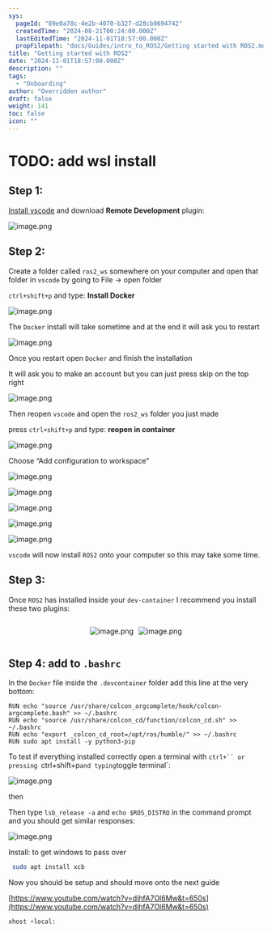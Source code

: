 ```yaml
---
sys:
  pageId: "89e0a78c-4e2b-4070-b327-d28cb0694742"
  createdTime: "2024-08-21T00:24:00.000Z"
  lastEditedTime: "2024-11-01T18:57:00.000Z"
  propFilepath: "docs/Guides/intro_to_ROS2/Getting started with ROS2.md"
title: "Getting started with ROS2"
date: "2024-11-01T18:57:00.000Z"
description: ""
tags:
  - "Onboarding"
author: "Overridden author"
draft: false
weight: 141
toc: false
icon: ""
---
```


# TODO: add wsl install

## Step 1:

[Install vscode](https://code.visualstudio.com/download) and download **Remote Development** plugin:

![image.png](https://prod-files-secure.s3.us-west-2.amazonaws.com/d518164a-d88e-44d1-a4ee-3adb3bd8bce0/efb52993-1881-4a40-b95e-6f020334f022/image.png?X-Amz-Algorithm=AWS4-HMAC-SHA256&X-Amz-Content-Sha256=UNSIGNED-PAYLOAD&X-Amz-Credential=ASIAZI2LB466YDA6ITNK%2F20250306%2Fus-west-2%2Fs3%2Faws4_request&X-Amz-Date=20250306T200848Z&X-Amz-Expires=3600&X-Amz-Security-Token=IQoJb3JpZ2luX2VjEOr%2F%2F%2F%2F%2F%2F%2F%2F%2F%2FwEaCXVzLXdlc3QtMiJGMEQCIAwur%2BFxcMTcPh%2BmtJ5bUdFBCgwGeHIVZi5vekJgrS3qAiAuI4P44PdmaU6vuK5HjsK06fyx%2B%2FFA9HgXUE9davSH7Cr%2FAwgzEAAaDDYzNzQyMzE4MzgwNSIMSaLfuQdPZ5L%2BQJGGKtwDXImV4VUX9jspKKEK2vkgdbpbkV6lg%2BVkmdtcRVeXmquUSs5uOPuBVMTlXdQ7%2BCIIe0vewKoAORhz8Bz%2FCuv0prq%2BZaZElZQeC5DbtxBH5byy1i9EAR6f5VU4SHEiOce2AEVPzQL3zVf%2FdnJJy65xPh0mLd3FMXwn8HVn97DEFrjV1Aq%2FdqFmOIs49TJg5XrgTjzSejI1R6fNRYdaZb7l49C9RZaRgi6S45oCNI6CvTTz8IeLCxZY8Abi2ZfAE2LOBBMOtQYap22b9RF1WvysJeSiAZDLfTwILof9vMMOgYu1meHRDEYBiiNLrGk9eOd3aoLyXiSCpbrbM78rjxCkFAQdiDrC45dgv8Yj0I7TaILYA%2B486mHpANFUYLWvTN0Qx31PTuvZEldxLihkBiGELWF4llpZVUStx2NRC%2F30G6a%2BH7X2BtGE8KeCBtT0AqdHwl%2F6VJH2okQk4GRgj%2FxBJoV6fCwXB9E9n%2Btj1Xh5ZGwNDzpyiU3pA0pF%2BqpiSbzywNKGy%2FR021YAh%2BIqpmi03sXdFRC4vMeNiTaEjuwAuLwXz8bPA4vKHp4%2F%2FnEcJrOVBRMntxEPoePnrtyJSccuQ1CebytBM08PbEJgivzFeJQtb3%2FAzrLJl2WmEg0wzs2nvgY6pgHpDndrbQMtVK10Nvl4Aj0ujaWybD1%2Fyb0wzjH7JoXbztw633V8UdeHio%2BZp5Cgbmmm0ICSAGUhKT0OXeYOoZzung06OBnxoweW4ts5bX8iAKB9nPyg5fu44LJHA6%2FMI6vf7eYzWkAVdeRoKbwPfRLUIPL56HeZhgswvyo7l2kSSOnFPUEHwOznq4OUJFNblbwbANCtCRMEjoAumzYXK8W1dTC76ItS&X-Amz-Signature=6f503828e380121d30cddd62a2b26c0ffe872fb3babb4e49da02c00f0236747d&X-Amz-SignedHeaders=host&x-id=GetObject)

## Step 2:

Create a folder called `ros2_ws` somewhere on your computer and open that folder in `vscode` by going to File → open folder 

`ctrl+shift+p` and type: **Install Docker**

![image.png](https://prod-files-secure.s3.us-west-2.amazonaws.com/d518164a-d88e-44d1-a4ee-3adb3bd8bce0/2269dc0e-1cd5-47ff-bceb-c04ad9b2eab0/image.png?X-Amz-Algorithm=AWS4-HMAC-SHA256&X-Amz-Content-Sha256=UNSIGNED-PAYLOAD&X-Amz-Credential=ASIAZI2LB466YDA6ITNK%2F20250306%2Fus-west-2%2Fs3%2Faws4_request&X-Amz-Date=20250306T200848Z&X-Amz-Expires=3600&X-Amz-Security-Token=IQoJb3JpZ2luX2VjEOr%2F%2F%2F%2F%2F%2F%2F%2F%2F%2FwEaCXVzLXdlc3QtMiJGMEQCIAwur%2BFxcMTcPh%2BmtJ5bUdFBCgwGeHIVZi5vekJgrS3qAiAuI4P44PdmaU6vuK5HjsK06fyx%2B%2FFA9HgXUE9davSH7Cr%2FAwgzEAAaDDYzNzQyMzE4MzgwNSIMSaLfuQdPZ5L%2BQJGGKtwDXImV4VUX9jspKKEK2vkgdbpbkV6lg%2BVkmdtcRVeXmquUSs5uOPuBVMTlXdQ7%2BCIIe0vewKoAORhz8Bz%2FCuv0prq%2BZaZElZQeC5DbtxBH5byy1i9EAR6f5VU4SHEiOce2AEVPzQL3zVf%2FdnJJy65xPh0mLd3FMXwn8HVn97DEFrjV1Aq%2FdqFmOIs49TJg5XrgTjzSejI1R6fNRYdaZb7l49C9RZaRgi6S45oCNI6CvTTz8IeLCxZY8Abi2ZfAE2LOBBMOtQYap22b9RF1WvysJeSiAZDLfTwILof9vMMOgYu1meHRDEYBiiNLrGk9eOd3aoLyXiSCpbrbM78rjxCkFAQdiDrC45dgv8Yj0I7TaILYA%2B486mHpANFUYLWvTN0Qx31PTuvZEldxLihkBiGELWF4llpZVUStx2NRC%2F30G6a%2BH7X2BtGE8KeCBtT0AqdHwl%2F6VJH2okQk4GRgj%2FxBJoV6fCwXB9E9n%2Btj1Xh5ZGwNDzpyiU3pA0pF%2BqpiSbzywNKGy%2FR021YAh%2BIqpmi03sXdFRC4vMeNiTaEjuwAuLwXz8bPA4vKHp4%2F%2FnEcJrOVBRMntxEPoePnrtyJSccuQ1CebytBM08PbEJgivzFeJQtb3%2FAzrLJl2WmEg0wzs2nvgY6pgHpDndrbQMtVK10Nvl4Aj0ujaWybD1%2Fyb0wzjH7JoXbztw633V8UdeHio%2BZp5Cgbmmm0ICSAGUhKT0OXeYOoZzung06OBnxoweW4ts5bX8iAKB9nPyg5fu44LJHA6%2FMI6vf7eYzWkAVdeRoKbwPfRLUIPL56HeZhgswvyo7l2kSSOnFPUEHwOznq4OUJFNblbwbANCtCRMEjoAumzYXK8W1dTC76ItS&X-Amz-Signature=7b104d2750380cc7373375d325f46b06ac78d777e8c2e2733e5ec3f559efe790&X-Amz-SignedHeaders=host&x-id=GetObject)

The `Docker` install will take sometime and at the end it will ask you to restart

![image.png](https://prod-files-secure.s3.us-west-2.amazonaws.com/d518164a-d88e-44d1-a4ee-3adb3bd8bce0/ed233f78-be33-4b1f-b89c-9c346c0e961e/image.png?X-Amz-Algorithm=AWS4-HMAC-SHA256&X-Amz-Content-Sha256=UNSIGNED-PAYLOAD&X-Amz-Credential=ASIAZI2LB466YDA6ITNK%2F20250306%2Fus-west-2%2Fs3%2Faws4_request&X-Amz-Date=20250306T200848Z&X-Amz-Expires=3600&X-Amz-Security-Token=IQoJb3JpZ2luX2VjEOr%2F%2F%2F%2F%2F%2F%2F%2F%2F%2FwEaCXVzLXdlc3QtMiJGMEQCIAwur%2BFxcMTcPh%2BmtJ5bUdFBCgwGeHIVZi5vekJgrS3qAiAuI4P44PdmaU6vuK5HjsK06fyx%2B%2FFA9HgXUE9davSH7Cr%2FAwgzEAAaDDYzNzQyMzE4MzgwNSIMSaLfuQdPZ5L%2BQJGGKtwDXImV4VUX9jspKKEK2vkgdbpbkV6lg%2BVkmdtcRVeXmquUSs5uOPuBVMTlXdQ7%2BCIIe0vewKoAORhz8Bz%2FCuv0prq%2BZaZElZQeC5DbtxBH5byy1i9EAR6f5VU4SHEiOce2AEVPzQL3zVf%2FdnJJy65xPh0mLd3FMXwn8HVn97DEFrjV1Aq%2FdqFmOIs49TJg5XrgTjzSejI1R6fNRYdaZb7l49C9RZaRgi6S45oCNI6CvTTz8IeLCxZY8Abi2ZfAE2LOBBMOtQYap22b9RF1WvysJeSiAZDLfTwILof9vMMOgYu1meHRDEYBiiNLrGk9eOd3aoLyXiSCpbrbM78rjxCkFAQdiDrC45dgv8Yj0I7TaILYA%2B486mHpANFUYLWvTN0Qx31PTuvZEldxLihkBiGELWF4llpZVUStx2NRC%2F30G6a%2BH7X2BtGE8KeCBtT0AqdHwl%2F6VJH2okQk4GRgj%2FxBJoV6fCwXB9E9n%2Btj1Xh5ZGwNDzpyiU3pA0pF%2BqpiSbzywNKGy%2FR021YAh%2BIqpmi03sXdFRC4vMeNiTaEjuwAuLwXz8bPA4vKHp4%2F%2FnEcJrOVBRMntxEPoePnrtyJSccuQ1CebytBM08PbEJgivzFeJQtb3%2FAzrLJl2WmEg0wzs2nvgY6pgHpDndrbQMtVK10Nvl4Aj0ujaWybD1%2Fyb0wzjH7JoXbztw633V8UdeHio%2BZp5Cgbmmm0ICSAGUhKT0OXeYOoZzung06OBnxoweW4ts5bX8iAKB9nPyg5fu44LJHA6%2FMI6vf7eYzWkAVdeRoKbwPfRLUIPL56HeZhgswvyo7l2kSSOnFPUEHwOznq4OUJFNblbwbANCtCRMEjoAumzYXK8W1dTC76ItS&X-Amz-Signature=9d0bc05b7ab35c55aae70f8d0243749f5cd723a290cc9c5641e187822318899f&X-Amz-SignedHeaders=host&x-id=GetObject)

Once you restart open `Docker` and finish the installation

It will ask you to make an account but you can just press skip on the top right

![image.png](https://prod-files-secure.s3.us-west-2.amazonaws.com/d518164a-d88e-44d1-a4ee-3adb3bd8bce0/21010ad9-1659-4fd9-9f59-9932a09b2a3d/image.png?X-Amz-Algorithm=AWS4-HMAC-SHA256&X-Amz-Content-Sha256=UNSIGNED-PAYLOAD&X-Amz-Credential=ASIAZI2LB466YDA6ITNK%2F20250306%2Fus-west-2%2Fs3%2Faws4_request&X-Amz-Date=20250306T200848Z&X-Amz-Expires=3600&X-Amz-Security-Token=IQoJb3JpZ2luX2VjEOr%2F%2F%2F%2F%2F%2F%2F%2F%2F%2FwEaCXVzLXdlc3QtMiJGMEQCIAwur%2BFxcMTcPh%2BmtJ5bUdFBCgwGeHIVZi5vekJgrS3qAiAuI4P44PdmaU6vuK5HjsK06fyx%2B%2FFA9HgXUE9davSH7Cr%2FAwgzEAAaDDYzNzQyMzE4MzgwNSIMSaLfuQdPZ5L%2BQJGGKtwDXImV4VUX9jspKKEK2vkgdbpbkV6lg%2BVkmdtcRVeXmquUSs5uOPuBVMTlXdQ7%2BCIIe0vewKoAORhz8Bz%2FCuv0prq%2BZaZElZQeC5DbtxBH5byy1i9EAR6f5VU4SHEiOce2AEVPzQL3zVf%2FdnJJy65xPh0mLd3FMXwn8HVn97DEFrjV1Aq%2FdqFmOIs49TJg5XrgTjzSejI1R6fNRYdaZb7l49C9RZaRgi6S45oCNI6CvTTz8IeLCxZY8Abi2ZfAE2LOBBMOtQYap22b9RF1WvysJeSiAZDLfTwILof9vMMOgYu1meHRDEYBiiNLrGk9eOd3aoLyXiSCpbrbM78rjxCkFAQdiDrC45dgv8Yj0I7TaILYA%2B486mHpANFUYLWvTN0Qx31PTuvZEldxLihkBiGELWF4llpZVUStx2NRC%2F30G6a%2BH7X2BtGE8KeCBtT0AqdHwl%2F6VJH2okQk4GRgj%2FxBJoV6fCwXB9E9n%2Btj1Xh5ZGwNDzpyiU3pA0pF%2BqpiSbzywNKGy%2FR021YAh%2BIqpmi03sXdFRC4vMeNiTaEjuwAuLwXz8bPA4vKHp4%2F%2FnEcJrOVBRMntxEPoePnrtyJSccuQ1CebytBM08PbEJgivzFeJQtb3%2FAzrLJl2WmEg0wzs2nvgY6pgHpDndrbQMtVK10Nvl4Aj0ujaWybD1%2Fyb0wzjH7JoXbztw633V8UdeHio%2BZp5Cgbmmm0ICSAGUhKT0OXeYOoZzung06OBnxoweW4ts5bX8iAKB9nPyg5fu44LJHA6%2FMI6vf7eYzWkAVdeRoKbwPfRLUIPL56HeZhgswvyo7l2kSSOnFPUEHwOznq4OUJFNblbwbANCtCRMEjoAumzYXK8W1dTC76ItS&X-Amz-Signature=964e4b48e5dc50d92aeac5a3dbf0a91afbc7bc94b03ec5f5921dd9da2c5e5c7f&X-Amz-SignedHeaders=host&x-id=GetObject)

Then reopen `vscode` and open the `ros2_ws` folder you just made

press `ctrl+shift+p` and type: **reopen in container**

![image.png](https://prod-files-secure.s3.us-west-2.amazonaws.com/d518164a-d88e-44d1-a4ee-3adb3bd8bce0/4e93b8c2-41ad-488c-8095-c74205196118/image.png?X-Amz-Algorithm=AWS4-HMAC-SHA256&X-Amz-Content-Sha256=UNSIGNED-PAYLOAD&X-Amz-Credential=ASIAZI2LB466YDA6ITNK%2F20250306%2Fus-west-2%2Fs3%2Faws4_request&X-Amz-Date=20250306T200848Z&X-Amz-Expires=3600&X-Amz-Security-Token=IQoJb3JpZ2luX2VjEOr%2F%2F%2F%2F%2F%2F%2F%2F%2F%2FwEaCXVzLXdlc3QtMiJGMEQCIAwur%2BFxcMTcPh%2BmtJ5bUdFBCgwGeHIVZi5vekJgrS3qAiAuI4P44PdmaU6vuK5HjsK06fyx%2B%2FFA9HgXUE9davSH7Cr%2FAwgzEAAaDDYzNzQyMzE4MzgwNSIMSaLfuQdPZ5L%2BQJGGKtwDXImV4VUX9jspKKEK2vkgdbpbkV6lg%2BVkmdtcRVeXmquUSs5uOPuBVMTlXdQ7%2BCIIe0vewKoAORhz8Bz%2FCuv0prq%2BZaZElZQeC5DbtxBH5byy1i9EAR6f5VU4SHEiOce2AEVPzQL3zVf%2FdnJJy65xPh0mLd3FMXwn8HVn97DEFrjV1Aq%2FdqFmOIs49TJg5XrgTjzSejI1R6fNRYdaZb7l49C9RZaRgi6S45oCNI6CvTTz8IeLCxZY8Abi2ZfAE2LOBBMOtQYap22b9RF1WvysJeSiAZDLfTwILof9vMMOgYu1meHRDEYBiiNLrGk9eOd3aoLyXiSCpbrbM78rjxCkFAQdiDrC45dgv8Yj0I7TaILYA%2B486mHpANFUYLWvTN0Qx31PTuvZEldxLihkBiGELWF4llpZVUStx2NRC%2F30G6a%2BH7X2BtGE8KeCBtT0AqdHwl%2F6VJH2okQk4GRgj%2FxBJoV6fCwXB9E9n%2Btj1Xh5ZGwNDzpyiU3pA0pF%2BqpiSbzywNKGy%2FR021YAh%2BIqpmi03sXdFRC4vMeNiTaEjuwAuLwXz8bPA4vKHp4%2F%2FnEcJrOVBRMntxEPoePnrtyJSccuQ1CebytBM08PbEJgivzFeJQtb3%2FAzrLJl2WmEg0wzs2nvgY6pgHpDndrbQMtVK10Nvl4Aj0ujaWybD1%2Fyb0wzjH7JoXbztw633V8UdeHio%2BZp5Cgbmmm0ICSAGUhKT0OXeYOoZzung06OBnxoweW4ts5bX8iAKB9nPyg5fu44LJHA6%2FMI6vf7eYzWkAVdeRoKbwPfRLUIPL56HeZhgswvyo7l2kSSOnFPUEHwOznq4OUJFNblbwbANCtCRMEjoAumzYXK8W1dTC76ItS&X-Amz-Signature=a54921d2cd01d70823a32e8b5ce36a57cc9e063cd71e787b756573add00ed6cb&X-Amz-SignedHeaders=host&x-id=GetObject)

Choose “Add configuration to workspace”

![image.png](https://prod-files-secure.s3.us-west-2.amazonaws.com/d518164a-d88e-44d1-a4ee-3adb3bd8bce0/9560b282-5060-4989-ba37-97e7b2c22476/image.png?X-Amz-Algorithm=AWS4-HMAC-SHA256&X-Amz-Content-Sha256=UNSIGNED-PAYLOAD&X-Amz-Credential=ASIAZI2LB466YDA6ITNK%2F20250306%2Fus-west-2%2Fs3%2Faws4_request&X-Amz-Date=20250306T200848Z&X-Amz-Expires=3600&X-Amz-Security-Token=IQoJb3JpZ2luX2VjEOr%2F%2F%2F%2F%2F%2F%2F%2F%2F%2FwEaCXVzLXdlc3QtMiJGMEQCIAwur%2BFxcMTcPh%2BmtJ5bUdFBCgwGeHIVZi5vekJgrS3qAiAuI4P44PdmaU6vuK5HjsK06fyx%2B%2FFA9HgXUE9davSH7Cr%2FAwgzEAAaDDYzNzQyMzE4MzgwNSIMSaLfuQdPZ5L%2BQJGGKtwDXImV4VUX9jspKKEK2vkgdbpbkV6lg%2BVkmdtcRVeXmquUSs5uOPuBVMTlXdQ7%2BCIIe0vewKoAORhz8Bz%2FCuv0prq%2BZaZElZQeC5DbtxBH5byy1i9EAR6f5VU4SHEiOce2AEVPzQL3zVf%2FdnJJy65xPh0mLd3FMXwn8HVn97DEFrjV1Aq%2FdqFmOIs49TJg5XrgTjzSejI1R6fNRYdaZb7l49C9RZaRgi6S45oCNI6CvTTz8IeLCxZY8Abi2ZfAE2LOBBMOtQYap22b9RF1WvysJeSiAZDLfTwILof9vMMOgYu1meHRDEYBiiNLrGk9eOd3aoLyXiSCpbrbM78rjxCkFAQdiDrC45dgv8Yj0I7TaILYA%2B486mHpANFUYLWvTN0Qx31PTuvZEldxLihkBiGELWF4llpZVUStx2NRC%2F30G6a%2BH7X2BtGE8KeCBtT0AqdHwl%2F6VJH2okQk4GRgj%2FxBJoV6fCwXB9E9n%2Btj1Xh5ZGwNDzpyiU3pA0pF%2BqpiSbzywNKGy%2FR021YAh%2BIqpmi03sXdFRC4vMeNiTaEjuwAuLwXz8bPA4vKHp4%2F%2FnEcJrOVBRMntxEPoePnrtyJSccuQ1CebytBM08PbEJgivzFeJQtb3%2FAzrLJl2WmEg0wzs2nvgY6pgHpDndrbQMtVK10Nvl4Aj0ujaWybD1%2Fyb0wzjH7JoXbztw633V8UdeHio%2BZp5Cgbmmm0ICSAGUhKT0OXeYOoZzung06OBnxoweW4ts5bX8iAKB9nPyg5fu44LJHA6%2FMI6vf7eYzWkAVdeRoKbwPfRLUIPL56HeZhgswvyo7l2kSSOnFPUEHwOznq4OUJFNblbwbANCtCRMEjoAumzYXK8W1dTC76ItS&X-Amz-Signature=ca360bf9daec79c74b15801ae6e8e3ce237e253bfc5b4f495552c8961049c583&X-Amz-SignedHeaders=host&x-id=GetObject)

![image.png](https://prod-files-secure.s3.us-west-2.amazonaws.com/d518164a-d88e-44d1-a4ee-3adb3bd8bce0/2ee63f81-886b-48e8-a553-dc6e5eac99e4/image.png?X-Amz-Algorithm=AWS4-HMAC-SHA256&X-Amz-Content-Sha256=UNSIGNED-PAYLOAD&X-Amz-Credential=ASIAZI2LB466YDA6ITNK%2F20250306%2Fus-west-2%2Fs3%2Faws4_request&X-Amz-Date=20250306T200848Z&X-Amz-Expires=3600&X-Amz-Security-Token=IQoJb3JpZ2luX2VjEOr%2F%2F%2F%2F%2F%2F%2F%2F%2F%2FwEaCXVzLXdlc3QtMiJGMEQCIAwur%2BFxcMTcPh%2BmtJ5bUdFBCgwGeHIVZi5vekJgrS3qAiAuI4P44PdmaU6vuK5HjsK06fyx%2B%2FFA9HgXUE9davSH7Cr%2FAwgzEAAaDDYzNzQyMzE4MzgwNSIMSaLfuQdPZ5L%2BQJGGKtwDXImV4VUX9jspKKEK2vkgdbpbkV6lg%2BVkmdtcRVeXmquUSs5uOPuBVMTlXdQ7%2BCIIe0vewKoAORhz8Bz%2FCuv0prq%2BZaZElZQeC5DbtxBH5byy1i9EAR6f5VU4SHEiOce2AEVPzQL3zVf%2FdnJJy65xPh0mLd3FMXwn8HVn97DEFrjV1Aq%2FdqFmOIs49TJg5XrgTjzSejI1R6fNRYdaZb7l49C9RZaRgi6S45oCNI6CvTTz8IeLCxZY8Abi2ZfAE2LOBBMOtQYap22b9RF1WvysJeSiAZDLfTwILof9vMMOgYu1meHRDEYBiiNLrGk9eOd3aoLyXiSCpbrbM78rjxCkFAQdiDrC45dgv8Yj0I7TaILYA%2B486mHpANFUYLWvTN0Qx31PTuvZEldxLihkBiGELWF4llpZVUStx2NRC%2F30G6a%2BH7X2BtGE8KeCBtT0AqdHwl%2F6VJH2okQk4GRgj%2FxBJoV6fCwXB9E9n%2Btj1Xh5ZGwNDzpyiU3pA0pF%2BqpiSbzywNKGy%2FR021YAh%2BIqpmi03sXdFRC4vMeNiTaEjuwAuLwXz8bPA4vKHp4%2F%2FnEcJrOVBRMntxEPoePnrtyJSccuQ1CebytBM08PbEJgivzFeJQtb3%2FAzrLJl2WmEg0wzs2nvgY6pgHpDndrbQMtVK10Nvl4Aj0ujaWybD1%2Fyb0wzjH7JoXbztw633V8UdeHio%2BZp5Cgbmmm0ICSAGUhKT0OXeYOoZzung06OBnxoweW4ts5bX8iAKB9nPyg5fu44LJHA6%2FMI6vf7eYzWkAVdeRoKbwPfRLUIPL56HeZhgswvyo7l2kSSOnFPUEHwOznq4OUJFNblbwbANCtCRMEjoAumzYXK8W1dTC76ItS&X-Amz-Signature=2ba021ab2a8b77aa174e1751773e22ebf8dc67f1f4d1a33e3a45b5bc1ef2efb7&X-Amz-SignedHeaders=host&x-id=GetObject)

![image.png](https://prod-files-secure.s3.us-west-2.amazonaws.com/d518164a-d88e-44d1-a4ee-3adb3bd8bce0/ae1580b2-b048-407e-aed9-b584224a7a04/image.png?X-Amz-Algorithm=AWS4-HMAC-SHA256&X-Amz-Content-Sha256=UNSIGNED-PAYLOAD&X-Amz-Credential=ASIAZI2LB466YDA6ITNK%2F20250306%2Fus-west-2%2Fs3%2Faws4_request&X-Amz-Date=20250306T200848Z&X-Amz-Expires=3600&X-Amz-Security-Token=IQoJb3JpZ2luX2VjEOr%2F%2F%2F%2F%2F%2F%2F%2F%2F%2FwEaCXVzLXdlc3QtMiJGMEQCIAwur%2BFxcMTcPh%2BmtJ5bUdFBCgwGeHIVZi5vekJgrS3qAiAuI4P44PdmaU6vuK5HjsK06fyx%2B%2FFA9HgXUE9davSH7Cr%2FAwgzEAAaDDYzNzQyMzE4MzgwNSIMSaLfuQdPZ5L%2BQJGGKtwDXImV4VUX9jspKKEK2vkgdbpbkV6lg%2BVkmdtcRVeXmquUSs5uOPuBVMTlXdQ7%2BCIIe0vewKoAORhz8Bz%2FCuv0prq%2BZaZElZQeC5DbtxBH5byy1i9EAR6f5VU4SHEiOce2AEVPzQL3zVf%2FdnJJy65xPh0mLd3FMXwn8HVn97DEFrjV1Aq%2FdqFmOIs49TJg5XrgTjzSejI1R6fNRYdaZb7l49C9RZaRgi6S45oCNI6CvTTz8IeLCxZY8Abi2ZfAE2LOBBMOtQYap22b9RF1WvysJeSiAZDLfTwILof9vMMOgYu1meHRDEYBiiNLrGk9eOd3aoLyXiSCpbrbM78rjxCkFAQdiDrC45dgv8Yj0I7TaILYA%2B486mHpANFUYLWvTN0Qx31PTuvZEldxLihkBiGELWF4llpZVUStx2NRC%2F30G6a%2BH7X2BtGE8KeCBtT0AqdHwl%2F6VJH2okQk4GRgj%2FxBJoV6fCwXB9E9n%2Btj1Xh5ZGwNDzpyiU3pA0pF%2BqpiSbzywNKGy%2FR021YAh%2BIqpmi03sXdFRC4vMeNiTaEjuwAuLwXz8bPA4vKHp4%2F%2FnEcJrOVBRMntxEPoePnrtyJSccuQ1CebytBM08PbEJgivzFeJQtb3%2FAzrLJl2WmEg0wzs2nvgY6pgHpDndrbQMtVK10Nvl4Aj0ujaWybD1%2Fyb0wzjH7JoXbztw633V8UdeHio%2BZp5Cgbmmm0ICSAGUhKT0OXeYOoZzung06OBnxoweW4ts5bX8iAKB9nPyg5fu44LJHA6%2FMI6vf7eYzWkAVdeRoKbwPfRLUIPL56HeZhgswvyo7l2kSSOnFPUEHwOznq4OUJFNblbwbANCtCRMEjoAumzYXK8W1dTC76ItS&X-Amz-Signature=124b4b009689c81a0a1cfe04d3f42122dcea21349f92ccae3da70e5b43271968&X-Amz-SignedHeaders=host&x-id=GetObject)

![image.png](https://prod-files-secure.s3.us-west-2.amazonaws.com/d518164a-d88e-44d1-a4ee-3adb3bd8bce0/53255b28-f75e-430f-b9e3-c0ac8577e42b/image.png?X-Amz-Algorithm=AWS4-HMAC-SHA256&X-Amz-Content-Sha256=UNSIGNED-PAYLOAD&X-Amz-Credential=ASIAZI2LB466YDA6ITNK%2F20250306%2Fus-west-2%2Fs3%2Faws4_request&X-Amz-Date=20250306T200848Z&X-Amz-Expires=3600&X-Amz-Security-Token=IQoJb3JpZ2luX2VjEOr%2F%2F%2F%2F%2F%2F%2F%2F%2F%2FwEaCXVzLXdlc3QtMiJGMEQCIAwur%2BFxcMTcPh%2BmtJ5bUdFBCgwGeHIVZi5vekJgrS3qAiAuI4P44PdmaU6vuK5HjsK06fyx%2B%2FFA9HgXUE9davSH7Cr%2FAwgzEAAaDDYzNzQyMzE4MzgwNSIMSaLfuQdPZ5L%2BQJGGKtwDXImV4VUX9jspKKEK2vkgdbpbkV6lg%2BVkmdtcRVeXmquUSs5uOPuBVMTlXdQ7%2BCIIe0vewKoAORhz8Bz%2FCuv0prq%2BZaZElZQeC5DbtxBH5byy1i9EAR6f5VU4SHEiOce2AEVPzQL3zVf%2FdnJJy65xPh0mLd3FMXwn8HVn97DEFrjV1Aq%2FdqFmOIs49TJg5XrgTjzSejI1R6fNRYdaZb7l49C9RZaRgi6S45oCNI6CvTTz8IeLCxZY8Abi2ZfAE2LOBBMOtQYap22b9RF1WvysJeSiAZDLfTwILof9vMMOgYu1meHRDEYBiiNLrGk9eOd3aoLyXiSCpbrbM78rjxCkFAQdiDrC45dgv8Yj0I7TaILYA%2B486mHpANFUYLWvTN0Qx31PTuvZEldxLihkBiGELWF4llpZVUStx2NRC%2F30G6a%2BH7X2BtGE8KeCBtT0AqdHwl%2F6VJH2okQk4GRgj%2FxBJoV6fCwXB9E9n%2Btj1Xh5ZGwNDzpyiU3pA0pF%2BqpiSbzywNKGy%2FR021YAh%2BIqpmi03sXdFRC4vMeNiTaEjuwAuLwXz8bPA4vKHp4%2F%2FnEcJrOVBRMntxEPoePnrtyJSccuQ1CebytBM08PbEJgivzFeJQtb3%2FAzrLJl2WmEg0wzs2nvgY6pgHpDndrbQMtVK10Nvl4Aj0ujaWybD1%2Fyb0wzjH7JoXbztw633V8UdeHio%2BZp5Cgbmmm0ICSAGUhKT0OXeYOoZzung06OBnxoweW4ts5bX8iAKB9nPyg5fu44LJHA6%2FMI6vf7eYzWkAVdeRoKbwPfRLUIPL56HeZhgswvyo7l2kSSOnFPUEHwOznq4OUJFNblbwbANCtCRMEjoAumzYXK8W1dTC76ItS&X-Amz-Signature=f06998f4dcae3dd3a7bb4492af6f185397b13666b0042faa940d897521ed7b26&X-Amz-SignedHeaders=host&x-id=GetObject)

![image.png](https://prod-files-secure.s3.us-west-2.amazonaws.com/d518164a-d88e-44d1-a4ee-3adb3bd8bce0/7c562767-5af9-4ffb-97d1-327bcdf4ee00/image.png?X-Amz-Algorithm=AWS4-HMAC-SHA256&X-Amz-Content-Sha256=UNSIGNED-PAYLOAD&X-Amz-Credential=ASIAZI2LB466YDA6ITNK%2F20250306%2Fus-west-2%2Fs3%2Faws4_request&X-Amz-Date=20250306T200848Z&X-Amz-Expires=3600&X-Amz-Security-Token=IQoJb3JpZ2luX2VjEOr%2F%2F%2F%2F%2F%2F%2F%2F%2F%2FwEaCXVzLXdlc3QtMiJGMEQCIAwur%2BFxcMTcPh%2BmtJ5bUdFBCgwGeHIVZi5vekJgrS3qAiAuI4P44PdmaU6vuK5HjsK06fyx%2B%2FFA9HgXUE9davSH7Cr%2FAwgzEAAaDDYzNzQyMzE4MzgwNSIMSaLfuQdPZ5L%2BQJGGKtwDXImV4VUX9jspKKEK2vkgdbpbkV6lg%2BVkmdtcRVeXmquUSs5uOPuBVMTlXdQ7%2BCIIe0vewKoAORhz8Bz%2FCuv0prq%2BZaZElZQeC5DbtxBH5byy1i9EAR6f5VU4SHEiOce2AEVPzQL3zVf%2FdnJJy65xPh0mLd3FMXwn8HVn97DEFrjV1Aq%2FdqFmOIs49TJg5XrgTjzSejI1R6fNRYdaZb7l49C9RZaRgi6S45oCNI6CvTTz8IeLCxZY8Abi2ZfAE2LOBBMOtQYap22b9RF1WvysJeSiAZDLfTwILof9vMMOgYu1meHRDEYBiiNLrGk9eOd3aoLyXiSCpbrbM78rjxCkFAQdiDrC45dgv8Yj0I7TaILYA%2B486mHpANFUYLWvTN0Qx31PTuvZEldxLihkBiGELWF4llpZVUStx2NRC%2F30G6a%2BH7X2BtGE8KeCBtT0AqdHwl%2F6VJH2okQk4GRgj%2FxBJoV6fCwXB9E9n%2Btj1Xh5ZGwNDzpyiU3pA0pF%2BqpiSbzywNKGy%2FR021YAh%2BIqpmi03sXdFRC4vMeNiTaEjuwAuLwXz8bPA4vKHp4%2F%2FnEcJrOVBRMntxEPoePnrtyJSccuQ1CebytBM08PbEJgivzFeJQtb3%2FAzrLJl2WmEg0wzs2nvgY6pgHpDndrbQMtVK10Nvl4Aj0ujaWybD1%2Fyb0wzjH7JoXbztw633V8UdeHio%2BZp5Cgbmmm0ICSAGUhKT0OXeYOoZzung06OBnxoweW4ts5bX8iAKB9nPyg5fu44LJHA6%2FMI6vf7eYzWkAVdeRoKbwPfRLUIPL56HeZhgswvyo7l2kSSOnFPUEHwOznq4OUJFNblbwbANCtCRMEjoAumzYXK8W1dTC76ItS&X-Amz-Signature=907fba8c8e0a544c3b4ed3d8d816b640147759b9c039e0051094badbb09dca9f&X-Amz-SignedHeaders=host&x-id=GetObject)

`vscode` will now install `ROS2` onto your computer so this may take some time.

## Step 3:

Once `ROS2` has installed inside your `dev-container` I recommend you install these two plugins:

<div style="display: flex;flex-direction: row; column-gap:10px; max-width: 630px;justify-content: center;">
<div>

![image.png](https://prod-files-secure.s3.us-west-2.amazonaws.com/d518164a-d88e-44d1-a4ee-3adb3bd8bce0/3fc3d550-5a54-4ba1-ba6b-faa01cdb7369/image.png?X-Amz-Algorithm=AWS4-HMAC-SHA256&X-Amz-Content-Sha256=UNSIGNED-PAYLOAD&X-Amz-Credential=ASIAZI2LB4662AH2MEMW%2F20250306%2Fus-west-2%2Fs3%2Faws4_request&X-Amz-Date=20250306T200851Z&X-Amz-Expires=3600&X-Amz-Security-Token=IQoJb3JpZ2luX2VjEOv%2F%2F%2F%2F%2F%2F%2F%2F%2F%2FwEaCXVzLXdlc3QtMiJHMEUCICtWFL3Utpqo9j7acyU6rEXkmDikoChtGd2YQt9aSmN0AiEAs6m6IhUCGxe0W%2BFNBmz%2B0afD%2F6pvJ0F0efnhfqll5qcq%2FwMIMxAAGgw2Mzc0MjMxODM4MDUiDEOPBl1HaneA%2F8cHUSrcA3WdxJBEpOqzPWY3a8d11jx8Y%2BY787UY6Kk8PhH7mOjV1Dw5Xgoorxm2uQS9NwwFP4MKieW0X8C%2BuopB5dg1xzwtcMfoQMVjTaK4vq1kh%2B%2B7ZmNhusTNJJRW%2FshKB213GVoiSqwd9yMmzKmu44CR3hJLqmA7myJcz8BVq%2BHJfUIaFeuVhZHBJjMiVtXjRhGhrcuZxhmhacM7KOrVv%2B3BTzndEVtzx9%2B0R0jMPmG29dxnVi2QTAKVdqgxO1KnbadKmv8NUjRscDh%2BMhVekRDbz0%2B3lMbklSU5ieWcziU8%2Fj%2BiRws7TlGhI541ZMfFiYVhn7DY1wJ8pMPGLKmtZq7XHqv7qt7l5vTvEl6LwnIr48xw6b2WXumZQ%2B5Go2ryuYvq5%2FrGJiw4vHxUHKjBBfuXSKiY7nJCO7hWf8Hp1LUgEr%2FCIuugBV1x1BJmUJ98I5inTe1eHB1il53HXF0WeMRlfSKxzyNjGLuI1B7T61mHCkbiDYVtsFkUT1FBPpJNHhIH2Xl748yWSBrOViC9aTkSyXvX0JnTZxnAuii1M0p%2FyCoEM9vUsqlOH2vYCb9mgqynyeFT%2B6FtSN%2Fqf0iFfQR3O8fKDqc7J7c69COOwyFiXzZwm83w8kiVqd1KmOWNMPvNp74GOqUBl6%2BjR8uf8r6kl2X2GUzdXYdDmvJ3CyfeAe30mXcdvsmcEUAK1jQLPZ6wOlLRGelO9Jy%2BtjZQhUSFOY%2B%2Bv0QL5Zm4Bvp42MNBrORnDH5uttMkCHRYfoOsIWVMcpocstTpmUQGA6%2BMBRO0qYbH2bNj8bDmyYigq1xhcEHqX6aTTBGtWGJHHO5MAHWTtl3XisJgmjqtfMxKwnCXLpfxvUPs%2Fqahwgi0&X-Amz-Signature=cab1445da07044180ae94dc91abf654ec24b8dc566420c4c2aa4a02507dcdcd9&X-Amz-SignedHeaders=host&x-id=GetObject)

</div>
<div>

![image.png](https://prod-files-secure.s3.us-west-2.amazonaws.com/d518164a-d88e-44d1-a4ee-3adb3bd8bce0/d994cc66-13c2-4093-a5a3-f84cf4601a82/image.png?X-Amz-Algorithm=AWS4-HMAC-SHA256&X-Amz-Content-Sha256=UNSIGNED-PAYLOAD&X-Amz-Credential=ASIAZI2LB4666WGK7FZK%2F20250306%2Fus-west-2%2Fs3%2Faws4_request&X-Amz-Date=20250306T200852Z&X-Amz-Expires=3600&X-Amz-Security-Token=IQoJb3JpZ2luX2VjEOv%2F%2F%2F%2F%2F%2F%2F%2F%2F%2FwEaCXVzLXdlc3QtMiJHMEUCIQD7Z3LEXhOHZZ15xtajJVansMx5iVqqGx22QlDanmVBRQIgE%2FNrDoHeJ14QTi4MOUlZzigngVs3VW7mA4bK2GmJ33wq%2FwMIMxAAGgw2Mzc0MjMxODM4MDUiDLMD8XXmxw7GRGjRKSrcA7kXBPf10xf%2BUeraMZ73C6ZjRKtM55z8YeYoo%2BSuMP18mT2SLwQmvI%2BBImzUOVTi6nwd572DQnYDgkjqEplMO8FElOpagKMWBcsqtv%2BGbzggL77fwp5OrJbPuTOGcn%2F5EZkZrvgqeJ5UABWSo3KNmLZRkK5vF2qWRVn4MQkL4svq8CYmQ5B%2BMMUqYgbtDmvRxYiQhejE91cky16UaYtBfZyRBxUIYUmOU3uFjE2F%2FbEayfoo0B3wXapcGqLSiQMfCcwzQFsWSzSutSkCqo1ByLR5BXg%2BQOQm68bEHvod40uFVjtKk%2FY3QvfpU2NIDRIgzm%2Fk%2FmiJhKUfhr0rdxB4TlgJYcf1ohShBm9nHA1wTcUZ1Mi5qXn0swOMKod54dyKi2zZY5v%2FrjODoAOCtlhFDInyJmVF8Y5KgKySTzM3pQtw0qrUl1PMj007wurYoPv097b3h2I2pAec8XPY3F2RaE%2BtCGCchspm9JV6HXRtGlVg88YOgsleU7SpjnwffRt7DLN%2BiOpmBHopfaf5Rn2rozZTXiVYoYXAIrpmnHyroZ4ZR5W1yo7xInvO6ZaswXX%2FocMPXupRyhL4oL%2B4RZpTy0%2FPVCOfq7HexYwHw2R%2Bw%2Fiej%2FOHPE8G4o7z5YAPMJzOp74GOqUBBwXCEASTnl8aq1kGdU6gZxrsrLjCTBqG3%2BfaB8uuyPKUPf16U%2BcOsa%2BhEDfN2f4tk3hFS7xb9y8caJJVbTLwH7Pj4VX8xFRAW43PgqmxgSjVCVFz7%2Bzb242lRqxFU2ZOkJToveCqdalWN3RWHnCuDRE8O4CJlEhMJ9Tf5qZTYsJ4t7tPRg6DQDhEOuWnykepG1k%2BeRvNKwwhefel3Revmk5QxFho&X-Amz-Signature=febf5b0a91054750e6740940dcce29dbfe978073dc5095ef42eab2cdca350d51&X-Amz-SignedHeaders=host&x-id=GetObject)

</div>
</div>

## Step 4: add to `.bashrc`

In the `Docker` file inside the `.devcontainer` folder add this line at the very bottom: 

```docker
RUN echo "source /usr/share/colcon_argcomplete/hook/colcon-argcomplete.bash" >> ~/.bashrc
RUN echo "source /usr/share/colcon_cd/function/colcon_cd.sh" >> ~/.bashrc
RUN echo "export _colcon_cd_root=/opt/ros/humble/" >> ~/.bashrc
RUN sudo apt install -y python3-pip 
```

To test if everything installed correctly open a terminal with `ctrl+`` or pressing `ctrl+shift+p` and typing `toggle terminal`:

![image.png](https://prod-files-secure.s3.us-west-2.amazonaws.com/d518164a-d88e-44d1-a4ee-3adb3bd8bce0/6a4943d8-b04e-4c02-9a58-775f3384d1a5/image.png?X-Amz-Algorithm=AWS4-HMAC-SHA256&X-Amz-Content-Sha256=UNSIGNED-PAYLOAD&X-Amz-Credential=ASIAZI2LB466YDA6ITNK%2F20250306%2Fus-west-2%2Fs3%2Faws4_request&X-Amz-Date=20250306T200848Z&X-Amz-Expires=3600&X-Amz-Security-Token=IQoJb3JpZ2luX2VjEOr%2F%2F%2F%2F%2F%2F%2F%2F%2F%2FwEaCXVzLXdlc3QtMiJGMEQCIAwur%2BFxcMTcPh%2BmtJ5bUdFBCgwGeHIVZi5vekJgrS3qAiAuI4P44PdmaU6vuK5HjsK06fyx%2B%2FFA9HgXUE9davSH7Cr%2FAwgzEAAaDDYzNzQyMzE4MzgwNSIMSaLfuQdPZ5L%2BQJGGKtwDXImV4VUX9jspKKEK2vkgdbpbkV6lg%2BVkmdtcRVeXmquUSs5uOPuBVMTlXdQ7%2BCIIe0vewKoAORhz8Bz%2FCuv0prq%2BZaZElZQeC5DbtxBH5byy1i9EAR6f5VU4SHEiOce2AEVPzQL3zVf%2FdnJJy65xPh0mLd3FMXwn8HVn97DEFrjV1Aq%2FdqFmOIs49TJg5XrgTjzSejI1R6fNRYdaZb7l49C9RZaRgi6S45oCNI6CvTTz8IeLCxZY8Abi2ZfAE2LOBBMOtQYap22b9RF1WvysJeSiAZDLfTwILof9vMMOgYu1meHRDEYBiiNLrGk9eOd3aoLyXiSCpbrbM78rjxCkFAQdiDrC45dgv8Yj0I7TaILYA%2B486mHpANFUYLWvTN0Qx31PTuvZEldxLihkBiGELWF4llpZVUStx2NRC%2F30G6a%2BH7X2BtGE8KeCBtT0AqdHwl%2F6VJH2okQk4GRgj%2FxBJoV6fCwXB9E9n%2Btj1Xh5ZGwNDzpyiU3pA0pF%2BqpiSbzywNKGy%2FR021YAh%2BIqpmi03sXdFRC4vMeNiTaEjuwAuLwXz8bPA4vKHp4%2F%2FnEcJrOVBRMntxEPoePnrtyJSccuQ1CebytBM08PbEJgivzFeJQtb3%2FAzrLJl2WmEg0wzs2nvgY6pgHpDndrbQMtVK10Nvl4Aj0ujaWybD1%2Fyb0wzjH7JoXbztw633V8UdeHio%2BZp5Cgbmmm0ICSAGUhKT0OXeYOoZzung06OBnxoweW4ts5bX8iAKB9nPyg5fu44LJHA6%2FMI6vf7eYzWkAVdeRoKbwPfRLUIPL56HeZhgswvyo7l2kSSOnFPUEHwOznq4OUJFNblbwbANCtCRMEjoAumzYXK8W1dTC76ItS&X-Amz-Signature=64952d8a18970203cbd73a44e158291ce449e91f5e0e37f2c2eb4889b102c9a4&X-Amz-SignedHeaders=host&x-id=GetObject)

then 

Then type `lsb_release -a` and `echo $ROS_DISTRO` in the command prompt and you should get similar responses:

![image.png](https://prod-files-secure.s3.us-west-2.amazonaws.com/d518164a-d88e-44d1-a4ee-3adb3bd8bce0/3e635dec-a805-4e85-8b9e-d000e5b71a4e/image.png?X-Amz-Algorithm=AWS4-HMAC-SHA256&X-Amz-Content-Sha256=UNSIGNED-PAYLOAD&X-Amz-Credential=ASIAZI2LB466YDA6ITNK%2F20250306%2Fus-west-2%2Fs3%2Faws4_request&X-Amz-Date=20250306T200848Z&X-Amz-Expires=3600&X-Amz-Security-Token=IQoJb3JpZ2luX2VjEOr%2F%2F%2F%2F%2F%2F%2F%2F%2F%2FwEaCXVzLXdlc3QtMiJGMEQCIAwur%2BFxcMTcPh%2BmtJ5bUdFBCgwGeHIVZi5vekJgrS3qAiAuI4P44PdmaU6vuK5HjsK06fyx%2B%2FFA9HgXUE9davSH7Cr%2FAwgzEAAaDDYzNzQyMzE4MzgwNSIMSaLfuQdPZ5L%2BQJGGKtwDXImV4VUX9jspKKEK2vkgdbpbkV6lg%2BVkmdtcRVeXmquUSs5uOPuBVMTlXdQ7%2BCIIe0vewKoAORhz8Bz%2FCuv0prq%2BZaZElZQeC5DbtxBH5byy1i9EAR6f5VU4SHEiOce2AEVPzQL3zVf%2FdnJJy65xPh0mLd3FMXwn8HVn97DEFrjV1Aq%2FdqFmOIs49TJg5XrgTjzSejI1R6fNRYdaZb7l49C9RZaRgi6S45oCNI6CvTTz8IeLCxZY8Abi2ZfAE2LOBBMOtQYap22b9RF1WvysJeSiAZDLfTwILof9vMMOgYu1meHRDEYBiiNLrGk9eOd3aoLyXiSCpbrbM78rjxCkFAQdiDrC45dgv8Yj0I7TaILYA%2B486mHpANFUYLWvTN0Qx31PTuvZEldxLihkBiGELWF4llpZVUStx2NRC%2F30G6a%2BH7X2BtGE8KeCBtT0AqdHwl%2F6VJH2okQk4GRgj%2FxBJoV6fCwXB9E9n%2Btj1Xh5ZGwNDzpyiU3pA0pF%2BqpiSbzywNKGy%2FR021YAh%2BIqpmi03sXdFRC4vMeNiTaEjuwAuLwXz8bPA4vKHp4%2F%2FnEcJrOVBRMntxEPoePnrtyJSccuQ1CebytBM08PbEJgivzFeJQtb3%2FAzrLJl2WmEg0wzs2nvgY6pgHpDndrbQMtVK10Nvl4Aj0ujaWybD1%2Fyb0wzjH7JoXbztw633V8UdeHio%2BZp5Cgbmmm0ICSAGUhKT0OXeYOoZzung06OBnxoweW4ts5bX8iAKB9nPyg5fu44LJHA6%2FMI6vf7eYzWkAVdeRoKbwPfRLUIPL56HeZhgswvyo7l2kSSOnFPUEHwOznq4OUJFNblbwbANCtCRMEjoAumzYXK8W1dTC76ItS&X-Amz-Signature=4cb47dbb655805d43bffa19d8b923f29fd62d157942eec5e53c788cdcd8d5eb0&X-Amz-SignedHeaders=host&x-id=GetObject)

Install:  to get windows to pass over

```bash
 sudo apt install xcb
```

Now you should be setup and should move onto the next guide 

[https://www.youtube.com/watch?v=dihfA7Ol6Mw&t=650s](https://www.youtube.com/watch?v=dihfA7Ol6Mw&t=650s)

```python
xhost +local:
```
